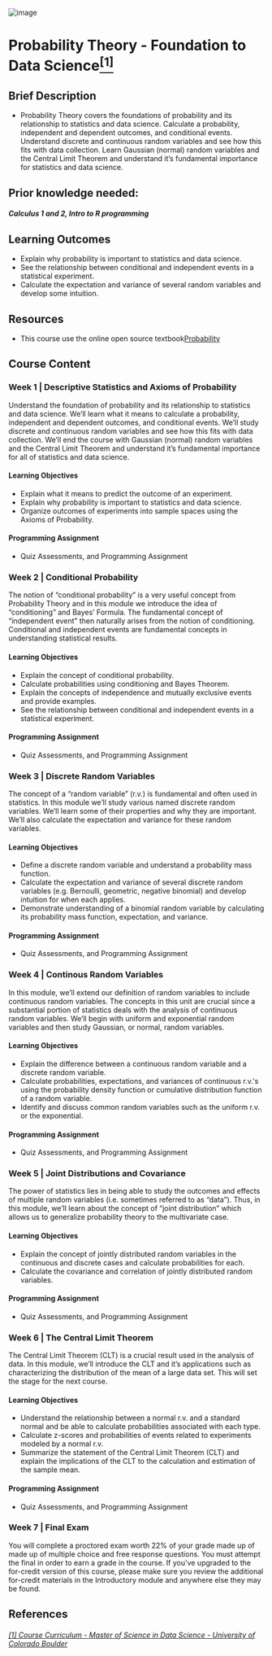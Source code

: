 ![image](https://github.com/laithrasheed/DTSA5304_Fundamentals_of_Data_Visualization/assets/124019127/031aa6ba-746d-459b-8eb0-3fdde64eac4b)

# Probability Theory - Foundation to Data Science[<sup>[1]</sup>](#reference-1)				

## Brief Description
- Probability Theory covers the foundations of probability and its relationship to statistics and data science. Calculate a probability, independent and dependent outcomes, and conditional events. Understand discrete and continuous random variables and see how this fits with data collection. Learn Gaussian (normal) random variables and the Central Limit Theorem and understand it’s fundamental importance for statistics and data science.

## Prior knowledge needed: 

##### Calculus 1 and 2, Intro to R programming

## Learning Outcomes

- Explain why probability is important to statistics and data science.
- See the relationship between conditional and independent events in a statistical experiment.
- Calculate the expectation and variance of several random variables and develop some intuition.

## Resources

- This course use the online open source textbook[Probability](https://bookdown.org/probability/beta/)

## Course Content

### Week 1 |  Descriptive Statistics and Axioms of Probability

Understand the foundation of probability and its relationship to statistics and data science. We’ll learn what it means to calculate a probability, independent and dependent outcomes, and conditional events. We’ll study discrete and continuous random variables and see how this fits with data collection. We’ll end the course with Gaussian (normal) random variables and the Central Limit Theorem and understand it’s fundamental importance for all of statistics and data science.

#### Learning Objectives
- Explain what it means to predict the outcome of an experiment.
- Explain why probability is important to statistics and data science.
- Organize outcomes of experiments into sample spaces using the Axioms of Probability.

#### Programming Assignment

- Quiz Assessments, and Programming Assignment

### Week 2 | Conditional Probability

The notion of “conditional probability” is a very useful concept from Probability Theory and in this module we introduce the idea of “conditioning” and Bayes’ Formula. The fundamental concept of “independent event” then naturally arises from the notion of conditioning. Conditional and independent events are fundamental concepts in understanding statistical results.

#### Learning Objectives
- Explain the concept of conditional probability.
- Calculate probabilities using conditioning and Bayes Theorem.
- Explain the concepts of independence and mutually exclusive events and provide examples.
- See the relationship between conditional and independent events in a statistical experiment.

#### Programming Assignment

- Quiz Assessments, and Programming Assignment

### Week 3 |  Discrete Random Variables

The concept of a “random variable” (r.v.) is fundamental and often used in statistics. In this module we’ll study various named discrete random variables. We’ll learn some of their properties and why they are important. We’ll also calculate the expectation and variance for these random variables.

#### Learning Objectives

- Define a discrete random variable and understand a probability mass function.
- Calculate the expectation and variance of several discrete random variables (e.g. Bernoulli, geometric, negative binomial) and develop intuition for when each applies.
- Demonstrate understanding of a binomial random variable by calculating its probability mass function, expectation, and variance.

#### Programming Assignment

- Quiz Assessments, and Programming Assignment

### Week 4 |  Continous Random Variables

In this module, we’ll extend our definition of random variables to include continuous random variables. The concepts in this unit are crucial since a substantial portion of statistics deals with the analysis of continuous random variables. We’ll begin with uniform and exponential random variables and then study Gaussian, or normal, random variables.

#### Learning Objectives

- Explain the difference between a continuous random variable and a discrete random variable.
- Calculate probabilities, expectations, and variances of continuous r.v.'s using the probability density function or cumulative distribution function of a random variable.
- Identify and discuss common random variables such as the uniform r.v. or the exponential.

#### Programming Assignment

- Quiz Assessments, and Programming Assignment

### Week 5 |  Joint Distributions and Covariance

The power of statistics lies in being able to study the outcomes and effects of multiple random variables (i.e. sometimes referred to as “data”). Thus, in this module, we’ll learn about the concept of “joint distribution” which allows us to generalize probability theory to the multivariate case.

#### Learning Objectives

- Explain the concept of jointly distributed random variables in the continuous and discrete cases and calculate probabilities for each.
- Calculate the covariance and correlation of jointly distributed random variables.

#### Programming Assignment

- Quiz Assessments, and Programming Assignment

### Week 6 |  The Central Limit Theorem

The Central Limit Theorem (CLT) is a crucial result used in the analysis of data. In this module, we’ll introduce the CLT and it’s applications such as characterizing the distribution of the mean of a large data set. This will set the stage for the next course.

#### Learning Objectives

- Understand the relationship between a normal r.v. and a standard normal and be able to calculate probabilities associated with each type.
- Calculate z-scores and probabilities of events related to experiments modeled by a normal r.v.
- Summarize the statement of the Central Limit Theorem (CLT) and explain the implications of the CLT to the calculation and estimation of the sample mean.

#### Programming Assignment

- Quiz Assessments, and Programming Assignment

### Week 7 | Final Exam

You will complete a proctored exam worth 22% of your grade made up of made up of multiple choice and free response questions. You must attempt the final in order to earn a grade in the course. If you've upgraded to the for-credit version of this course, please make sure you review the additional for-credit materials in the Introductory module and anywhere else they may be found.



## References
###### <a name="reference-1"></a>[[1] Course Curriculum - Master of Science in Data Science - University of Colorado Boulder](https://www.colorado.edu/program/data-science/coursera/curriculum/dtsa5502)

